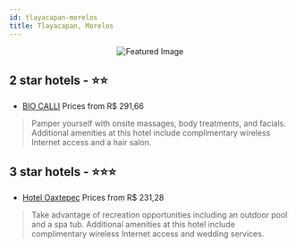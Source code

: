 ```yaml
---
id: tlayacapan-morelos
title: Tlayacapan, Morelos
---
```


<center><img src="https://i.travelapi.com/hotels/9000000/8070000/8065500/8065468/652b8ec9_z.jpg" alt="Featured Image" /></center>


##  2 star hotels - ⭐️⭐️

-    [BIO CALLI](https://us.hurb.com/hotels/tlayacapan/bio-calli-JNP-JP887196?cmp=18055) Prices from R$ 291,66
   > Pamper yourself with onsite massages, body treatments, and facials. Additional amenities at this hotel include complimentary wireless Internet access and a hair salon.

##  3 star hotels - ⭐️⭐️⭐️

-    [Hotel Oaxtepec](https://us.hurb.com/hotels/tlayacapan/hotel-oaxtepec-JNP-JP917726?cmp=18055) Prices from R$ 231,28
   > Take advantage of recreation opportunities including an outdoor pool and a spa tub. Additional amenities at this hotel include complimentary wireless Internet access and wedding services.
